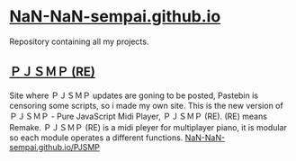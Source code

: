 # [NaN-NaN-sempai.github.io](NaN-NaN-sempai.github.io)
Repository containing all my projects.


## [ＰＪＳＭＰ (RE)](NaN-NaN-sempai.github.io/PJSMP)
Site where ＰＪＳＭＰ updates are goning to be posted, Pastebin is censoring some scripts, so i made my own site.
This is the new version of ＰＪＳＭＰ - Pure JavaScript Midi Player, ＰＪＳＭＰ (RE).
(RE) means Remake.
ＰＪＳＭＰ (RE) is a midi pleyer for multiplayer piano, it is modular so each module operates a different functions.
[NaN-NaN-sempai.github.io/PJSMP](NaN-NaN-sempai.github.io/PJSMP)

